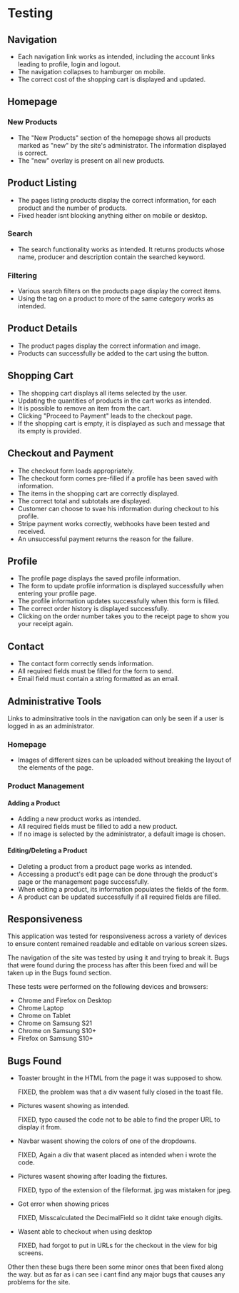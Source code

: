 
# Testing

## Navigation

-   Each navigation link works as intended, including the account links leading to profile, login and logout.
-   The navigation collapses to hamburger on mobile.
-   The correct cost of the shopping cart is displayed and updated.

## Homepage

### New Products

-   The "New Products" section of the homepage shows all products marked as "new" by the site's administrator. The information displayed is correct.
-   The "new" overlay is present on all new products.

## Product Listing

-   The pages listing products display the correct information, for each product and the number of products.
-   Fixed header isnt blocking anything either on mobile or desktop. 

### Search

-   The search functionality works as intended. It returns products whose name, producer and description contain the searched keyword.

### Filtering

-   Various search filters on the products page display the correct items.
-   Using the tag on a product to more of the same category works as intended.

## Product Details

-   The product pages display the correct information and image.
-   Products can successfully be added to the cart using the button.

## Shopping Cart

-   The shopping cart displays all items selected by the user.
-   Updating the quantities of products in the cart works as intended.
-   It is possible to remove an item from the cart.
-   Clicking "Proceed to Payment" leads to the checkout page.
-   If the shopping cart is empty, it is displayed as such and message that its empty is provided.

## Checkout and Payment

-   The checkout form loads appropriately.
-   The checkout form comes pre-filled if a profile has been saved with information.
-   The items in the shopping cart are correctly displayed.
-   The correct total and subtotals are displayed.
-   Customer can choose to svae his information during checkout to his profile.
-   Stripe payment works correctly, webhooks have been tested and received.
-   An unsuccessful payment returns the reason for the failure.

## Profile

-   The profile page displays the saved profile information.
-   The form to update profile information is displayed successfully when entering your profile page.
-   The profile information updates successfully when this form is filled.
-   The correct order history is displayed successfully.
-   Clicking on the order number takes you to the receipt page to show you your receipt again.

## Contact

-   The contact form correctly sends information.
-   All required fields must be filled for the form to send.
-   Email field must contain a string formatted as an email.

## Administrative Tools

Links to adminsitrative tools in the navigation can only be seen if a user is logged in as an administrator.

### Homepage

-   Images of different sizes can be uploaded without breaking the layout of the elements of the page.

### Product Management

#### Adding a Product

-   Adding a new product works as intended.
-   All required fields must be filled to add a new product.
-   If no image is selected by the administrator, a default image is chosen.

#### Editing/Deleting a Product

-   Deleting a product from a product page works as intended.
-   Accessing a product's edit page can be done through the product's page or the management page successfully.
-   When editing a product, its information populates the fields of the form.
-   A product can be updated successfully if all required fields are filled.


## Responsiveness

This application was tested for responsiveness across a variety of devices to ensure content remained readable and editable on various screen sizes.

The navigation of the site was tested by using it and trying to break it. Bugs that were found during the process has after this been fixed and will be taken up in the Bugs found section.

These tests were performed on the following devices and browsers:

-   Chrome and Firefox on Desktop
-   Chrome Laptop
-   Chrome on Tablet
-   Chrome on Samsung S21
-   Chrome on Samsung S10+
-   Firefox on Samsung S10+

## Bugs Found

-   Toaster brought in the HTML from the page it was supposed to show. 
    
    FIXED, the problem was that a div wasent fully closed in the toast file.

-   Pictures wasent showing as intended. 

    FIXED, typo caused the code not to be able to find the proper URL to display it from.

-   Navbar wasent showing the colors of one of the dropdowns.

    FIXED, Again a div that wasent placed as intended when i wrote the code.

- Pictures wasent showing after loading the fixtures.

    FIXED, typo of the extension of the fileformat. jpg was mistaken for jpeg.

- Got error when showing prices

    FIXED, Misscalculated the DecimalField so it didnt take enough digits.

- Wasent able to checkout when using desktop

    FIXED, had forgot to put in URLs for the checkout in the view for big screens.

Other then these bugs there been some minor ones that been fixed along the way. but as far as i can see i cant find any major bugs that causes any problems for the site. 